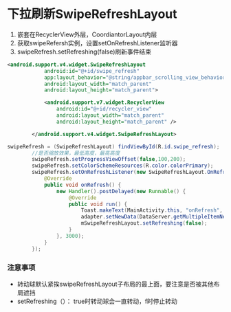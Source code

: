 # 下拉刷新SwipeRefreshLayout

1. 嵌套在RecyclerView外层，CoordiantorLayout内层
2. 获取swipeRefersh实例，设置setOnRefreshListener监听器
3. swipeRefresh.setRefreshing(false)刷新事件结束

```xml
<android.support.v4.widget.SwipeRefreshLayout
            android:id="@+id/swipe_refresh"
            app:layout_behavior="@string/appbar_scrolling_view_behavior"
            android:layout_width="match_parent"
            android:layout_height="match_parent">

            <android.support.v7.widget.RecyclerView
                android:id="@+id/recycler_view"
                android:layout_width="match_parent"
                android:layout_height="match_parent" />

        </android.support.v4.widget.SwipeRefreshLayout>
```

```java
swipeRefresh = (SwipeRefreshLayout) findViewById(R.id.swipe_refresh);
        //是否缩放效果，最低高度，最高高度
        swipeRefresh.setProgressViewOffset(false,100,200);
        swipeRefresh.setColorSchemeResources(R.color.colorPrimary);
        swipeRefresh.setOnRefreshListener(new SwipeRefreshLayout.OnRefreshListener() {
            @Override
            public void onRefresh() {
                new Handler().postDelayed(new Runnable() {
                    @Override
                    public void run() {
                        Toast.makeText(MainActivity.this, "onRefresh", Toast.LENGTH_SHORT).show();
                        adapter.setNewData(DataServer.getMultipleItemNewData());
                        mSwipeRefreshLayout.setRefreshing(false);
                    }
                }, 3000);
            }
        });
```

### 注意事项
* 转动球默认紧挨swipeRefreshLayout子布局的最上面，要注意是否被其他布局遮挡
* setRefreshing（）： true时转动球会一直转动，f时停止转动

